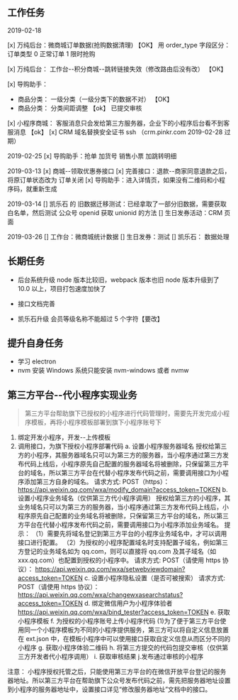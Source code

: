 ## 工作任务

2019-02-18

[x] 万纯后台：微商城订单数据(抢购数据清理) 【OK】
用 order_type 字段区分： 订单类型 0 正常订单 1 限时抢购

[x] 万纯后台： 工作台--积分商城--跳转链接失效（修改路由后没有改） 【OK】

[x] 导购助手：

- 商品分类： 一级分类（一级分类下的数据不对） 【OK】
- 商品分类： 分类间距调整 【ok】 已提交审核

[x] 小程序商城： 客服消息只会发给第三方服务器，企业下的小程序后台看不到客服消息 【ok】
[x] CRM 域名替换安全证书 ssh （crm.pinkr.com 2019-02-28 过期）

2019-02-25
[x] 导购助手：抢单 加货号
销售小票 加跳转明细

2019-03-13
[x] 商城--领取优惠券接口
[x] 完善接口：退款--商家同意退款之后，将原订单状态改为 订单关闭
[x] 导购助手：进入详情页，如果没有二维码和小程序码，就重新生成

2019-03-14
[] 凯乐石 的 旧数据迁移测试：已经拿取了一部分旧数据，需要获取白名单，然后测试 公众号 openid 获取 unionid 的方法
[] 生日发券活动：CRM 页面

2019-03-26
[] 工作台：微商城统计数据
[] 生日发券：测试
[] 凯乐石： 数据处理

## 长期任务

- 后台系统升级
  node 版本比较旧，webpack 版本也旧
  node 版本升级到了 10.0 以上，项目打包速度加快了

- 接口文档完善

- 凯乐石升级
  会员等级名称不能超过 5 个字符【要改】

## 提升自身任务

- 学习 electron
- nvm 安装
  Windows 系统只能安装 nvm-windows 或者 nvmw

## 第三方平台--代小程序实现业务

> 第三方平台帮助旗下已授权的小程序进行代码管理时，需要先开发完成小程序模板，再将小程序模板部署到旗下小程序账号下

1. 绑定开发小程序，开发--上传模板
2. 调用接口，为旗下授权小程序部署代码
   a. 设置小程序服务器域名
   授权给第三方的小程序，其服务器域名只可以为第三方的服务器，当小程序通过第三方发布代码上线后，小程序原先自己配置的服务器域名将被删除，只保留第三方平台的域名，所以第三方平台在代替小程序发布代码之前，需要调用接口为小程序添加第三方自身的域名。
   请求方式: POST（https）：https://api.weixin.qq.com/wxa/modify_domain?access_token=TOKEN
   b. 设置小程序业务域名（仅供第三方代小程序调用）
   授权给第三方的小程序，其业务域名只可以为第三方的服务器，当小程序通过第三方发布代码上线后，小程序原先自己配置的业务域名将被删除，只保留第三方平台的域名，所以第三方平台在代替小程序发布代码之前，需要调用接口为小程序添加业务域名。
   提示：
   （1）需要先将域名登记到第三方平台的小程序业务域名中，才可以调用接口进行配置。
   （2）为授权的小程序配置域名时支持配置子域名，例如第三方登记的业务域名如为 qq.com，则可以直接将 qq.com 及其子域名（如 xxx.qq.com）也配置到授权的小程序中。
   请求方式: POST（请使用 https 协议）： https://api.weixin.qq.com/wxa/setwebviewdomain?access_token=TOKEN
   c. 设置小程序隐私设置（是否可被搜索）
   请求方式: POST（请使用 https 协议）： https://api.weixin.qq.com/wxa/changewxasearchstatus?access_token=TOKEN
   d. 绑定微信用户为小程序体验者
   https://api.weixin.qq.com/wxa/bind_tester?access_token=TOKEN
   e. 获取小程序模板
   f. 为授权的小程序账号上传小程序代码
   (1)为了便于第三方平台使用同一个小程序模板为不同的小程序提供服务，第三方可以将自定义信息放置在 ext.json 中，在模板小程序中可以使用接口获取自定义信息从而区分不同的小程序
   g. 获取小程序体验二维码
   h. 将第三方提交的代码包提交审核（仅供第三方开发者代小程序调用）
   i. 获取审核结果
   j.发布通过审核的小程序

注意： 小程序授权托管之后，只能使用第三方平台的在微信开放平台登记的服务器地址。所以第三方平台在帮助旗下公众号发布代码之前，需先把服务器地址设置到小程序的服务器地址中，设置接口详见“修改服务器地址”文档中的接口。
